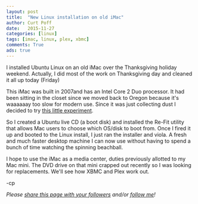 ```yaml
---
layout: post
title:  "New Linux installation on old iMac"
author: Curt Poff
date:   2015-11-27
categories: [linux]
tags: [imac, linux, plex, xbmc]
comments: True
ads: true
---
```

I installed Ubuntu Linux on an old iMac over the Thanksgiving holiday weekend. Actually, I did most of the work on Thanksgiving day and cleaned it all up today (Friday)

<!--more-->

This iMac was built in 2007and has an Intel Core 2 Duo processor. It had been sitting in the closet since we moved back to Oregon because it's waaaaaay too slow for modern use. Since it was just collecting dust I decided to try [this little experiment](http://www.howtogeek.com/187410/how-to-install-and-dual-boot-linux-on-a-mac/).

So I created a Ubuntu live CD (a boot disk) and installed the Re-Fit utility that allows Mac users to choose which OS/disk to boot from. Once I fired it up and booted to the Linux install, I just ran the installer and viola. A fresh and much faster desktop machine I can now use without having to spend a bunch of time watching the spinning beachball.

I hope to use the iMac as a media center, duties previously allotted to my Mac mini. The DVD drive on that mini crapped out recently so I was looking for replacements. We'll see how XBMC and Plex work out. 

-cp

*Please
<a href="https://twitter.com/intent/tweet?url={{ site.url }}{{ page.url }}&text={{ page.title }}&via=cpoff" 
   target="_blank">
  share this page with your followers</a> 
and/or 
<a href="https://twitter.com/cpoff">
  follow me</a>!*
